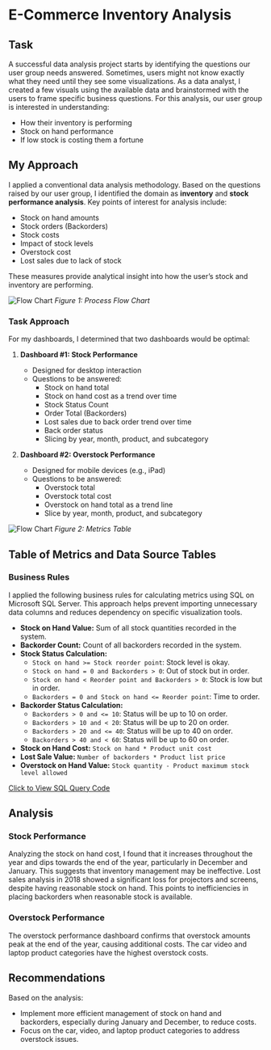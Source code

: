 # E-Commerce Inventory Analysis

## Task

A successful data analysis project starts by identifying the questions our user group needs answered. Sometimes, users might not know exactly what they need until they see some visualizations. As a data analyst, I created a few visuals using the available data and brainstormed with the users to frame specific business questions. For this analysis, our user group is interested in understanding:

- How their inventory is performing
- Stock on hand performance
- If low stock is costing them a fortune

## My Approach

I applied a conventional data analysis methodology. Based on the questions raised by our user group, I identified the domain as **inventory** and **stock performance analysis**. Key points of interest for analysis include:

- Stock on hand amounts
- Stock orders (Backorders)
- Stock costs
- Impact of stock levels
- Overstock cost
- Lost sales due to lack of stock

These measures provide analytical insight into how the user’s stock and inventory are performing.

![Flow Chart](https://github.com/PrinceIgweze/Inventory-Data-Analysis/blob/main/Flow%20Diagram.png)
*Figure 1: Process Flow Chart*
### Task Approach

For my dashboards, I determined that two dashboards would be optimal:

1. **Dashboard #1: Stock Performance**
   - Designed for desktop interaction
   - Questions to be answered:
     - Stock on hand total
     - Stock on hand cost as a trend over time
     - Stock Status Count
     - Order Total (Backorders)
     - Lost sales due to back order trend over time
     - Back order status
     - Slicing by year, month, product, and subcategory

2. **Dashboard #2: Overstock Performance**
   - Designed for mobile devices (e.g., iPad)
   - Questions to be answered:
     - Overstock total
     - Overstock total cost
     - Overstock on hand total as a trend line
     - Slice by year, month, product, and subcategory
       
![Flow Chart](https://github.com/PrinceIgweze/Inventory-Data-Analysis/blob/main/Metrics%20Table.png?raw=true)
*Figure 2: Metrics Table*    


## Table of Metrics and Data Source Tables

### Business Rules

I applied the following business rules for calculating metrics using SQL on Microsoft SQL Server. This approach helps prevent importing unnecessary data columns and reduces dependency on specific visualization tools.

- **Stock on Hand Value:** Sum of all stock quantities recorded in the system.
- **Backorder Count:** Count of all backorders recorded in the system.
- **Stock Status Calculation:**
  - `Stock on hand >= Stock reorder point`: Stock level is okay.
  - `Stock on hand = 0 and Backorders > 0`: Out of stock but in order.
  - `Stock on hand < Reorder point and Backorders > 0`: Stock is low but in order.
  - `Backorders = 0 and Stock on hand <= Reorder point`: Time to order.
- **Backorder Status Calculation:**
  - `Backorders > 0 and <= 10`: Status will be up to 10 on order.
  - `Backorders > 10 and < 20`: Status will be up to 20 on order.
  - `Backorders > 20 and <= 40`: Status will be up to 40 on order.
  - `Backorders > 40 and < 60`: Status will be up to 60 on order.
- **Stock on Hand Cost:** `Stock on hand * Product unit cost`
- **Lost Sale Value:** `Number of backorders * Product list price`
- **Overstock on Hand Value:** `Stock quantity - Product maximum stock level allowed`

[Click to View SQL Query Code](#)

## Analysis

### Stock Performance

Analyzing the stock on hand cost, I found that it increases throughout the year and dips towards the end of the year, particularly in December and January. This suggests that inventory management may be ineffective. Lost sales analysis in 2018 showed a significant loss for projectors and screens, despite having reasonable stock on hand. This points to inefficiencies in placing backorders when reasonable stock is available.

### Overstock Performance

The overstock performance dashboard confirms that overstock amounts peak at the end of the year, causing additional costs. The car video and laptop product categories have the highest overstock costs.

## Recommendations

Based on the analysis:

- Implement more efficient management of stock on hand and backorders, especially during January and December, to reduce costs.
- Focus on the car, video, and laptop product categories to address overstock issues.
